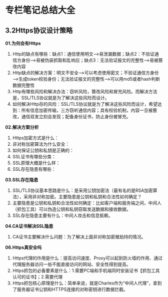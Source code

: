 # 专栏笔记总结大全





## 3.2Https协议设计策略

**01.为何会有Https**

1. Http的缺点有哪些：缺点1：通信使用明文——>易泄漏数据；缺点2：不验证通信方身份——>易被伪装抓取和乱响应；缺点3：无法验证报文的完整性——>易被篡改内容
2. Http缺点的解决方案：明文不安全——>可以考虑使用密文；不验证通信方身份——>生成token校验身份；无法验证报文的完整性——>可以用md5或者hash判断数据完整性
3. Http有哪些风险和解决办法：窃听风险，篡改风险和冒充风险。而解决方法是，SSL/TLS协议就是为了解决这些风险而设计。
4. 如何解决Http存的风险：SSL/TLS协议就是为了解决这些风险而设计，希望达到：所有信息加密传输，三方窃听通信内容；具有校验机制，内容一旦被篡改，通信双发立刻会发现；配备身份证书，防止身份被冒充。

**02.解决方案分析**

1. Https加密方式是什么：
2. 非对称加密算法为什么安全：
3. 如何保证公钥和私钥是正确的：
4. SSL证书有哪些分类：
5. SSL原理大概是什么样：
6. SSL存在隐患有哪些：


**03.SSL存在隐患**

1. SSL/TLS协议基本思路是什么：是采用公钥加密法（最有名的是RSA加密算法），采用非对称加密。主要隐患是公钥和私钥和合法性如何确定？
2. 主要隐患是公钥和私钥和合法性如何确定：比如客户端和服务端之间，中间人（抓包工具）可以伪造公钥和私钥窃取发送数据和接收数据。
3. SSL存在隐患主要有什么：中间人攻击和信息抵赖。

**04.CA证书解决SSL隐患**

1. CA证书主要解决什么问题：为了解决上面非对称加密被劫持的情况。

**06.Https真安全吗**

1. Https代理的作用是什么：提高访问速度、Proxy可以起到防火墙的作用、通过代理服务器访问一些不能直接访问的网站、安全性得到提高。
2. Https抓包的必备要素是什么：1.需要PC端和手机端同时安装证书【抓包工具认可的证书】；2.需要代理
3. Https抓包核心原理是什么：简单来说，就是Charles作为“中间人代理”，拿到了服务器证书公钥和HTTPS连接的对称密钥进行数据拦截。
















